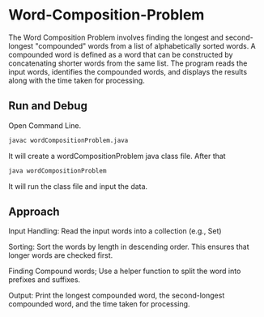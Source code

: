 # Word-Composition-Problem
The Word Composition Problem involves finding the longest and second-longest "compounded" words from a list of alphabetically sorted words. A compounded word is defined as a word that can be constructed by concatenating shorter words from the same list. The program reads the input words, identifies the compounded words, and displays the results along with the time taken for processing.

## Run and Debug
Open Command Line.
```sh
javac wordCompositionProblem.java
```
It will create a wordCompositionProblem java class file. After that 

```sh
java wordCompositionProblem
```
It will run the class file and input the data.

## Approach
Input Handling:
  Read the input words into a collection (e.g., Set<String>)

Sorting:
  Sort the words by length in descending order. This ensures that longer words are checked first.
  
Finding Compound words;
  Use a helper function to split the word into prefixes and suffixes.

Output:
  Print the longest compounded word, the second-longest compounded word, and the time taken for processing.

